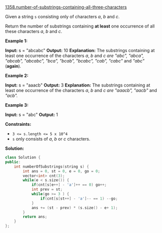 [1358.number-of-substrings-containing-all-three-characters](https://leetcode.com/problems/number-of-substrings-containing-all-three-characters/)  

Given a string `s` consisting only of characters _a_, _b_ and _c_.

Return the number of substrings containing **at least** one occurrence of all these characters _a_, _b_ and _c_.

**Example 1:**

**Input:** s = "abcabc"
**Output:** 10
**Explanation:** The substrings containing at least one occurrence of the characters _a_, _b_ and _c are "_abc_", "_abca_", "_abcab_", "_abcabc_", "_bca_", "_bcab_", "_bcabc_", "_cab_", "_cabc_"_ and _"_abc_"_ (**again**)_._ 

**Example 2:**

**Input:** s = "aaacb"
**Output:** 3
**Explanation:** The substrings containing at least one occurrence of the characters _a_, _b_ and _c are "_aaacb_", "_aacb_"_ and _"_acb_"._ 

**Example 3:**

**Input:** s = "abc"
**Output:** 1

**Constraints:**

*   `3 <= s.length <= 5 x 10^4`
*   `s` only consists of _a_, _b_ or _c_ characters.  



**Solution:**  

```cpp
class Solution {
public:
    int numberOfSubstrings(string s) {
        int ans = 0, st = 0, e = 0, go = 0;
        vector<int> cnt(3);
        while(e < s.size()) {
            if(cnt[s[e++] - 'a']++ == 0) go++;
            int prev = st;
            while(go >= 3 ) {
                if(cnt[s[st++] - 'a']-- == 1) --go;
            }
            ans += (st - prev) * (s.size() - e+ 1);
        }
        return ans;
    }
};
```
      